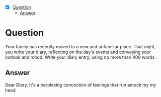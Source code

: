 - [x] [Question](#question)
	- [Answer](#answer)
# Question
Your family has recently moved to a new and unfamiliar place. That night, you write your diary, reflecting on the day's events and conveying your outlook and mood. Write your diary entry, using no more than 400 words.
## Answer
Dear Diary,
It's a perplexing concoction of feelings that run amock my my head 